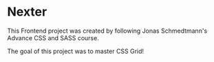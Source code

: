 # Nexter
This Frontend project was created by following Jonas Schmedtmann's Advance CSS and SASS course.

The goal of this project was to master CSS Grid!
